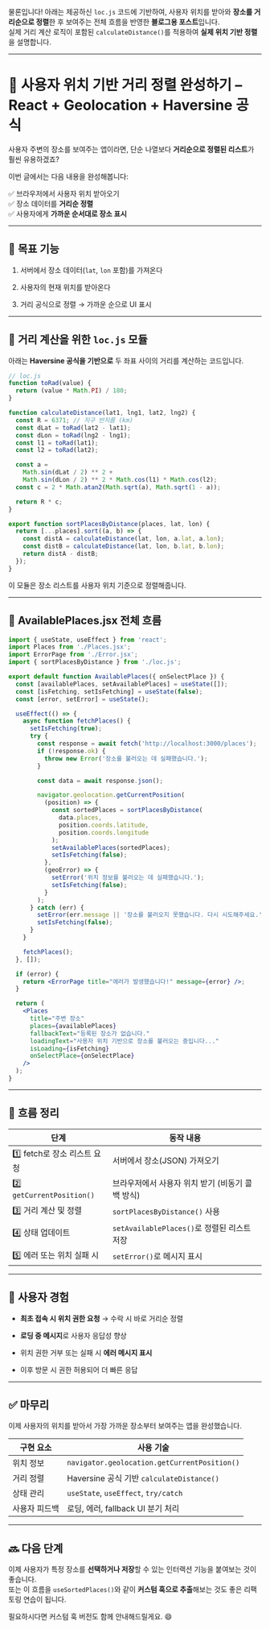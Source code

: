 물론입니다! 아래는 제공하신 `loc.js` 코드에 기반하여, 사용자 위치를 받아와 **장소를 거리순으로 정렬**한 후 보여주는 전체 흐름을 반영한 **블로그용 포스트**입니다.  
실제 거리 계산 로직이 포함된 `calculateDistance()`를 적용하여 **실제 위치 기반 정렬**을 설명합니다.

---

# 📍 사용자 위치 기반 거리 정렬 완성하기 – React + Geolocation + Haversine 공식

사용자 주변의 장소를 보여주는 앱이라면, 단순 나열보다 **거리순으로 정렬된 리스트**가 훨씬 유용하겠죠?

이번 글에서는 다음 내용을 완성해봅니다:

✅ 브라우저에서 사용자 위치 받아오기  
✅ 장소 데이터를 **거리순 정렬**  
✅ 사용자에게 **가까운 순서대로 장소 표시**

---

## 🎯 목표 기능

1. 서버에서 장소 데이터(`lat`, `lon` 포함)를 가져온다
    
2. 사용자의 현재 위치를 받아온다
    
3. 거리 공식으로 정렬 → 가까운 순으로 UI 표시
    

---

## 🧩 거리 계산을 위한 `loc.js` 모듈

아래는 **Haversine 공식을 기반으로** 두 좌표 사이의 거리를 계산하는 코드입니다.

```js
// loc.js
function toRad(value) {
  return (value * Math.PI) / 180;
}

function calculateDistance(lat1, lng1, lat2, lng2) {
  const R = 6371; // 지구 반지름 (km)
  const dLat = toRad(lat2 - lat1);
  const dLon = toRad(lng2 - lng1);
  const l1 = toRad(lat1);
  const l2 = toRad(lat2);

  const a =
    Math.sin(dLat / 2) ** 2 +
    Math.sin(dLon / 2) ** 2 * Math.cos(l1) * Math.cos(l2);
  const c = 2 * Math.atan2(Math.sqrt(a), Math.sqrt(1 - a));

  return R * c;
}

export function sortPlacesByDistance(places, lat, lon) {
  return [...places].sort((a, b) => {
    const distA = calculateDistance(lat, lon, a.lat, a.lon);
    const distB = calculateDistance(lat, lon, b.lat, b.lon);
    return distA - distB;
  });
}
```

이 모듈은 장소 리스트를 사용자 위치 기준으로 정렬해줍니다.

---

## 🧠 AvailablePlaces.jsx 전체 흐름

```jsx
import { useState, useEffect } from 'react';
import Places from './Places.jsx';
import ErrorPage from './Error.jsx';
import { sortPlacesByDistance } from './loc.js';

export default function AvailablePlaces({ onSelectPlace }) {
  const [availablePlaces, setAvailablePlaces] = useState([]);
  const [isFetching, setIsFetching] = useState(false);
  const [error, setError] = useState();

  useEffect(() => {
    async function fetchPlaces() {
      setIsFetching(true);
      try {
        const response = await fetch('http://localhost:3000/places');
        if (!response.ok) {
          throw new Error('장소를 불러오는 데 실패했습니다.');
        }

        const data = await response.json();

        navigator.geolocation.getCurrentPosition(
          (position) => {
            const sortedPlaces = sortPlacesByDistance(
              data.places,
              position.coords.latitude,
              position.coords.longitude
            );
            setAvailablePlaces(sortedPlaces);
            setIsFetching(false);
          },
          (geoError) => {
            setError('위치 정보를 불러오는 데 실패했습니다.');
            setIsFetching(false);
          }
        );
      } catch (err) {
        setError(err.message || '장소를 불러오지 못했습니다. 다시 시도해주세요.');
        setIsFetching(false);
      }
    }

    fetchPlaces();
  }, []);

  if (error) {
    return <ErrorPage title="에러가 발생했습니다!" message={error} />;
  }

  return (
    <Places
      title="주변 장소"
      places={availablePlaces}
      fallbackText="등록된 장소가 없습니다."
      loadingText="사용자 위치 기반으로 장소를 불러오는 중입니다..."
      isLoading={isFetching}
      onSelectPlace={onSelectPlace}
    />
  );
}
```

---

## 📌 흐름 정리

|단계|동작 내용|
|---|---|
|1️⃣ fetch로 장소 리스트 요청|서버에서 장소(JSON) 가져오기|
|2️⃣ `getCurrentPosition()`|브라우저에서 사용자 위치 받기 (비동기 콜백 방식)|
|3️⃣ 거리 계산 및 정렬|`sortPlacesByDistance()` 사용|
|4️⃣ 상태 업데이트|`setAvailablePlaces()`로 정렬된 리스트 저장|
|5️⃣ 에러 또는 위치 실패 시|`setError()`로 메시지 표시|

---

## 💬 사용자 경험

- **최초 접속 시 위치 권한 요청** → 수락 시 바로 거리순 정렬
    
- **로딩 중 메시지**로 사용자 응답성 향상
    
- 위치 권한 거부 또는 실패 시 **에러 메시지 표시**
    
- 이후 방문 시 권한 허용되어 더 빠른 응답
    

---

## ✅ 마무리

이제 사용자의 위치를 받아서 가장 가까운 장소부터 보여주는 앱을 완성했습니다.

|구현 요소|사용 기술|
|---|---|
|위치 정보|`navigator.geolocation.getCurrentPosition()`|
|거리 정렬|Haversine 공식 기반 `calculateDistance()`|
|상태 관리|`useState`, `useEffect`, `try/catch`|
|사용자 피드백|로딩, 에러, fallback UI 분기 처리|

---

## 🔜 다음 단계

이제 사용자가 특정 장소를 **선택하거나 저장**할 수 있는 인터랙션 기능을 붙여보는 것이 좋습니다.  
또는 이 흐름을 `useSortedPlaces()`와 같이 **커스텀 훅으로 추출**해보는 것도 좋은 리팩토링 연습이 됩니다.

필요하시다면 커스텀 훅 버전도 함께 안내해드릴게요. 😄
